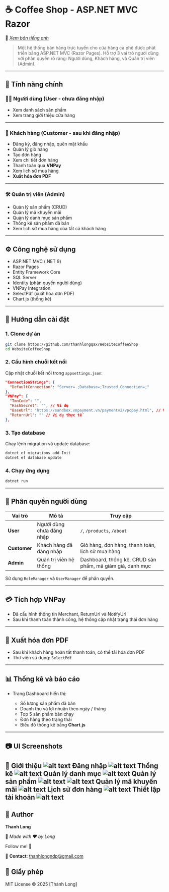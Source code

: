 # ☕ Coffee Shop - ASP.NET MVC Razor
📌 *[Xem bản tiếng anh](README.md)*
> Một hệ thống bán hàng trực tuyến cho cửa hàng cà phê được phát triển bằng ASP.NET MVC (Razor Pages). 
Hỗ trợ 3 vai trò người dùng với phân quyền rõ ràng: Người dùng, Khách hàng, và Quản trị viên (Admin).

---

## 🧩 Tính năng chính

### 🧍‍♂️ Người dùng (User - chưa đăng nhập)
- Xem danh sách sản phẩm
- Xem trang giới thiệu cửa hàng
---

### 👤 Khách hàng (Customer - sau khi đăng nhập)
- Đăng ký, đăng nhập, quên mật khẩu
- Quản lý giỏ hàng
- Tạo đơn hàng
- Xem chi tiết đơn hàng
- Thanh toán qua **VNPay**
- Xem lịch sử mua hàng
- **Xuất hóa đơn PDF**

---

### 🛠️ Quản trị viên (Admin)
- Quản lý sản phẩm (CRUD)
- Quản lý mã khuyến mãi
- Quản lý danh mục sản phẩm
- Thống kê sản phẩm đã bán
- Xem lịch sử mua hàng của tất cả khách hàng

---

## ⚙️ Công nghệ sử dụng

- ASP.NET MVC (.NET 9)
- Razor Pages
- Entity Framework Core
- SQL Server
- Identity (phân quyền người dùng)
- VNPay Integration
- SelectPdf (xuất hóa đơn PDF)
- Chart.js (thống kê)

---

## 🚀 Hướng dẫn cài đặt

### 1. Clone dự án
```bash
git clone https://github.com/thanhlongqax/WebsiteCoffeeShop
cd WebsiteCoffeeShop
````

### 2. Cấu hình chuỗi kết nối

Cập nhật chuỗi kết nối trong `appsettings.json`:

```json
"ConnectionStrings": {
  "DefaultConnection": "Server=.;Database=;Trusted_Connection=;"
},
"VNPay": {
  "TmnCode": "",
  "HashSecret": "", // Ví dụ
  "BaseUrl": "https://sandbox.vnpayment.vn/paymentv2/vpcpay.html", // Ví dụ URL của môi trường Sandbox
  "ReturnUrl": "" // Ví dụ thực tế
},
```

### 3. Tạo database

Chạy lệnh migration và update database:

```bash
dotnet ef migrations add Init
dotnet ef database update
```

### 4. Chạy ứng dụng

```bash
dotnet run
```

---

## 🔐 Phân quyền người dùng

| Vai trò     | Mô tả                     | Truy cập                                                  |
| ----------- | ------------------------- | --------------------------------------------------------- |
| **User** | Người dùng chưa đăng nhập | `/`, `/products`, `/about`                                |
| **Customer**    | Khách hàng đã đăng nhập   | Giỏ hàng, đơn hàng, thanh toán, lịch sử mua hàng          |
| **Admin**   | Quản trị viên hệ thống    | Dashboard, thống kê, CRUD sản phẩm, mã giảm giá, danh mục |

Sử dụng `RoleManager` và `UserManager` để phân quyền.

---

## 💳 Tích hợp VNPay

* Đã cấu hình thông tin Merchant, ReturnUrl và NotifyUrl
* Sau khi thanh toán thành công, hệ thống cập nhật trạng thái đơn hàng

---

## 🧾 Xuất hóa đơn PDF

* Sau khi khách hàng hoàn tất thanh toán, có thể tải hóa đơn PDF
* Thư viện sử dụng: `SelectPdf`
---

## 📊 Thống kê và báo cáo

* Trang Dashboard hiển thị:

  * Số lượng sản phẩm đã bán
  * Doanh thu và lợi nhuận theo ngày / tháng
  * Top 5 sản phẩm bán chạy 
  * Đơn hàng theo trạng thái
  * Biểu đồ thống kê bằng **Chart.js**

---

## 📷 UI Screenshots  
📌 
**Giới thiệu**
![alt text](Docs\about.jpg)
**Đăng nhập**
![alt text](Docs\login.jpg)
**Thống kê**
![alt text](Docs\statistics.jpg)
**Quản lý danh mục**
![alt text](Docs\category.jpg)
**Quản lý sản phẩm**
![alt text](Docs\product.jpg)
![alt text](Docs\category.jpg)
**Quản lý mã khuyến mãi**
![alt text](Docs\discountCode.jpg)
**Lịch sử đơn hàng**
![alt text](Docs\order.jpg)
**Thiết lập tài khoản**
![alt text](Docs\setting.jpg)
---   

## 👤 Author  
**Thanh Long**  

🚀 *Made with ❤️ by Long*  

Follow me! 🚀

📧 **Contact**: thanhlongndp@gmail.com  

## 📄 Giấy phép
MIT License © 2025 \[Thành Long]
